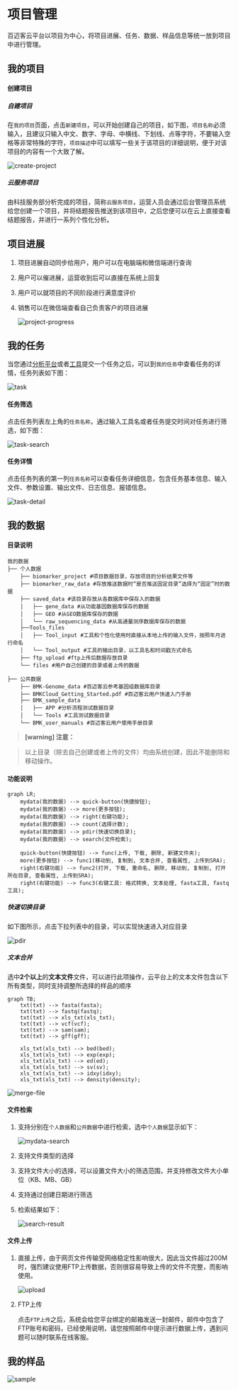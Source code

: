 # 项目管理

百迈客云平台以项目为中心，将项目进展、任务、数据、样品信息等统一放到项目中进行管理。

## 我的项目

#### 创建项目

##### 自建项目

在`我的项目`页面，点击`新建项目`，可以开始创建自己的项目，如下图，`项目名称`必须输入，且建议只输入中文、数字、字母、中横线、下划线、点等字符，不要输入空格等非常特殊的字符，`项目描述`中可以填写一些关于该项目的详细说明，便于对该项目的内容有一个大致了解。

![create-project](img/create-project.png)

##### 云服务项目

由科技服务部分析完成的项目，简称`云服务项目`，运营人员会通过后台管理员系统给您创建一个项目，并将结题报告推送到该项目中，之后您便可以在云上直接查看结题报告，并进行一系列个性化分析。

## 项目进展

1. 项目进展自动同步给用户，用户可以在电脑端和微信端进行查询

2. 用户可以催进展，运营收到后可以直接在系统上回复

3. 用户可以就项目的不同阶段进行满意度评价

4. 销售可以在微信端查看自己负责客户的项目进展

    ![project-progress](img/project-progress.png)

## 我的任务

当您通过[分析平台](https://international.biocloud.net/zh/software/agriculture/list)或者[工具](https://international.biocloud.net/zh/software/tools/list)提交一个任务之后，可以到`我的任务`中查看任务的详情，任务列表如下图：

![task](img/task.png)

#### 任务筛选

点击任务列表左上角的`任务名称`，通过输入工具名或者任务提交时间对任务进行筛选，如下图：

![task-search](img/task-search.png)

#### 任务详情

点击任务列表的第一列`任务名称`可以查看任务详细信息，包含任务基本信息、输入文件、参数设置、输出文件、日志信息、报错信息。

![task-detail](img/task-detail.png)

## 我的数据

#### 目录说明
```
我的数据
├── 个人数据
    ├── biomarker_project #项目数据目录，存放项目的分析结果文件等
    ├── biomarker_raw_data #存放推送数据时“是否推送固定目录”选择为“固定”时的数据
    ├── saved_data #该目录存放从各数据库中保存入的数据
    │   ├── gene_data #从功能基因数据库保存的数据
    │   ├── GEO #从GEO数据库保存的数据
    │   └── raw_sequencing_data #从高通量测序数据库保存的数据
    ├──Tools_files
    │   ├── Tool_input #工具和个性化使用时直接从本地上传的输入文件，按照年月进行命名
    │   └── Tool_output #工具的输出目录，以工具名和时间戳方式命名
    ├── ftp_upload #ftp上传后数据存放目录
    └── files #用户自己创建的目录或者上传的数据

├── 公共数据
    ├── BMK-Genome_data #百迈客云参考基因组数据库目录
    ├── BMKCloud_Getting_Started.pdf #百迈客云用户快速入门手册
    ├── BMK_sample_data 
    │   ├── APP #分析流程测试数据目录
    │   └── Tools #工具测试数据目录
    └── BMK_user_manuals #百迈客云用户使用手册目录
```

> **[warning] 注意：**

> 以上目录（除去自己创建或者上传的文件）均由系统创建，因此不能删除和移动操作。

#### 功能说明

```mermaid
graph LR;
    mydata(我的数据) --> quick-button(快捷按钮);
    mydata(我的数据) --> more(更多按钮);
    mydata(我的数据) --> right(右键功能);
    mydata(我的数据) --> count(选择计数);
    mydata(我的数据) --> pdir(快速切换目录);
    mydata(我的数据) --> search(文件检索);
    
    quick-button(快捷按钮) --> func(上传, 下载, 删除, 新建文件夹);
    more(更多按钮) --> func1(移动到, 复制到, 文本合并, 查看属性, 上传到SRA);
    right(右键功能) --> func2(打开, 下载, 重命名, 删除, 移动到, 复制到, 打开所在目录, 查看属性, 上传到SRA);
    right(右键功能) --> func3(右键工具: 格式转换, 文本处理, fasta工具, fastq工具);
```

##### 快速切换目录

如下图所示，点击下拉列表中的目录，可以实现快速进入对应目录

![pdir](img/pdir.png)

##### 文本合并

选中**2个以上**的**文本文件**文件，可以进行此项操作，云平台上的文本文件包含以下所有类型，同时支持调整所选择的样品的顺序
```mermaid
graph TB;
    txt(txt) --> fasta(fasta);
    txt(txt) --> fastq(fastq);
    txt(txt) --> xls_txt(xls_txt);
    txt(txt) --> vcf(vcf);
    txt(txt) --> sam(sam);
    txt(txt) --> gff(gff);
    
    xls_txt(xls_txt) --> bed(bed);
    xls_txt(xls_txt) --> exp(exp);
    xls_txt(xls_txt) --> ed(ed);
    xls_txt(xls_txt) --> sv(sv);
    xls_txt(xls_txt) --> idxy(idxy);
    xls_txt(xls_txt) --> density(density);
```

![merge-file](img/merge-file.png)

#### 文件检索

1. 支持分别在`个人数据`和`公共数据`中进行检索，选中`个人数据`显示如下：

    ![mydata-search](img/mydata-search.png)

2. 支持文件类型的选择
3. 支持文件大小的选择，可以设置文件大小的筛选范围，并支持修改文件大小单位（KB、MB、GB）
4. 支持通过创建日期进行筛选
5. 检索结果如下：

    ![search-result](img/search-result.png)

#### 文件上传

1. 直接上传，由于网页文件传输受网络稳定性影响很大，因此当文件超过200M时，强烈建议使用FTP上传数据，否则很容易导致上传的文件不完整，而影响使用。

    ![upload](img/upload.png)

2. FTP上传
    
    点击`FTP上传`之后，系统会给您平台绑定的邮箱发送一封邮件，邮件中包含了FTP账号和密码，已经使用说明，请您按照邮件中提示进行数据上传，遇到问题可以随时联系在线客服。
    
## 我的样品

![sample](img/sample.png)